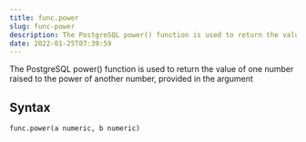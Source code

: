```yaml
---
title: func.power
slug: func-power
description: The PostgreSQL power() function is used to return the value of one number raised to the power of another number, provided in the argument
date: 2022-01-25T07:39:59
---
```


The PostgreSQL power() function is used to return the value of one number raised to the power of another number, provided in the argument

## Syntax
```python
func.power(a numeric, b numeric)
```
